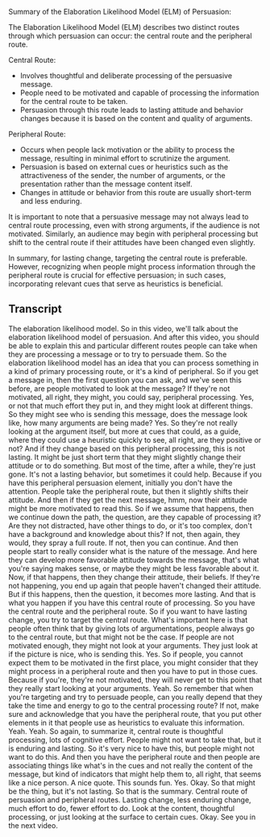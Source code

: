 Summary of the Elaboration Likelihood Model (ELM) of Persuasion:

The Elaboration Likelihood Model (ELM) describes two distinct routes through which persuasion can occur: the central route and the peripheral route.

Central Route:
- Involves thoughtful and deliberate processing of the persuasive message.
- People need to be motivated and capable of processing the information for the central route to be taken.
- Persuasion through this route leads to lasting attitude and behavior changes because it is based on the content and quality of arguments.

Peripheral Route:
- Occurs when people lack motivation or the ability to process the message, resulting in minimal effort to scrutinize the argument.
- Persuasion is based on external cues or heuristics such as the attractiveness of the sender, the number of arguments, or the presentation rather than the message content itself.
- Changes in attitude or behavior from this route are usually short-term and less enduring.

It is important to note that a persuasive message may not always lead to central route processing, even with strong arguments, if the audience is not motivated. Similarly, an audience may begin with peripheral processing but shift to the central route if their attitudes have been changed even slightly.

In summary, for lasting change, targeting the central route is preferable. However, recognizing when people might process information through the peripheral route is crucial for effective persuasion; in such cases, incorporating relevant cues that serve as heuristics is beneficial.

## Transcript

The elaboration likelihood model. So in this video, we'll talk about the elaboration likelihood model of persuasion. And after this video, you should be able to explain this and particular different routes people can take when they are processing a message or to try to persuade them. So the elaboration likelihood model has an idea that you can process something in a kind of primary processing route, or it's a kind of peripheral. So if you get a message in, then the first question you can ask, and we've seen this before, are people motivated to look at the message? If they're not motivated, all right, they might, you could say, peripheral processing. Yes, or not that much effort they put in, and they might look at different things. So they might see who is sending this message, does the message look like, how many arguments are being made? Yes. So they're not really looking at the argument itself, but more at cues that could, as a guide, where they could use a heuristic quickly to see, all right, are they positive or not? And if they change based on this peripheral processing, this is not lasting. It might be just short term that they might slightly change their attitude or to do something. But most of the time, after a while, they're just gone. It's not a lasting behavior, but sometimes it could help. Because if you have this peripheral persuasion element, initially you don't have the attention. People take the peripheral route, but then it slightly shifts their attitude. And then if they get the next message, hmm, now their attitude might be more motivated to read this. So if we assume that happens, then we continue down the path, the question, are they capable of processing it? Are they not distracted, have other things to do, or it's too complex, don't have a background and knowledge about this? If not, then again, they would, they spray a full route. If not, then you can continue. And then people start to really consider what is the nature of the message. And here they can develop more favorable attitude towards the message, that's what you're saying makes sense, or maybe they might be less favorable about it. Now, if that happens, then they change their attitude, their beliefs. If they're not happening, you end up again that people haven't changed their attitude. But if this happens, then the question, it becomes more lasting. And that is what you happen if you have this central route of processing. So you have the central route and the peripheral route. So if you want to have lasting change, you try to target the central route. What's important here is that people often think that by giving lots of argumentations, people always go to the central route, but that might not be the case. If people are not motivated enough, they might not look at your arguments. They just look at if the picture is nice, who is sending this. Yes. So if people, you cannot expect them to be motivated in the first place, you might consider that they might process in a peripheral route and then you have to put in those cues. Because if you're, they're not motivated, they will never get to this point that they really start looking at your arguments. Yeah. So remember that when you're targeting and try to persuade people, can you really depend that they take the time and energy to go to the central processing route? If not, make sure and acknowledge that you have the peripheral route, that you put other elements in it that people use as heuristics to evaluate this information. Yeah. Yeah. So again, to summarize it, central route is thoughtful processing, lots of cognitive effort. People might not want to take that, but it is enduring and lasting. So it's very nice to have this, but people might not want to do this. And then you have the peripheral route and then people are associating things like what's in the cues and not really the content of the message, but kind of indicators that might help them to, all right, that seems like a nice person. A nice quote. This sounds fun. Yes. Okay. So that might be the thing, but it's not lasting. So that is the summary. Central route of persuasion and peripheral routes. Lasting change, less enduring change, much effort to do, fewer effort to do. Look at the content, thoughtful processing, or just looking at the surface to certain cues. Okay. See you in the next video.